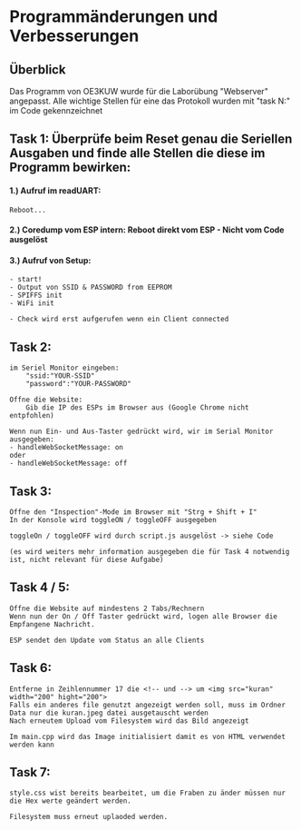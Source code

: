 # Programmänderungen und Verbesserungen
## Überblick
Das Programm von OE3KUW wurde für die Laborübung "Webserver" angepasst. Alle wichtige Stellen für eine das Protokoll wurden mit "task N:" im Code gekennzeichnet 

## Task 1: Überprüfe beim Reset genau die Seriellen Ausgaben und finde alle Stellen die diese im Programm bewirken:
#### 1.) Aufruf im readUART:
    Reboot...

#### 2.) Coredump vom ESP intern: Reboot direkt vom ESP - Nicht vom Code ausgelöst

#### 3.) Aufruf von Setup:
    - start!
    - Output von SSID & PASSWORD from EEPROM
    - SPIFFS init
    - WiFi init

    - Check wird erst aufgerufen wenn ein Client connected

## Task 2:
    im Seriel Monitor eingeben:
        "ssid:"YOUR-SSID"
        "password":"YOUR-PASSWORD"

    Offne die Website:
        Gib die IP des ESPs im Browser aus (Google Chrome nicht entpfohlen)

    Wenn nun Ein- und Aus-Taster gedrückt wird, wir im Serial Monitor ausgegeben:
    - handleWebSocketMessage: on
    oder 
    - handleWebSocketMessage: off

## Task 3:
    Öffne den "Inspection"-Mode im Browser mit "Strg + Shift + I"
    In der Konsole wird toggleON / toggleOFF ausgegeben

    toggleOn / toggleOFF wird durch script.js ausgelöst -> siehe Code

    (es wird weiters mehr information ausgegeben die für Task 4 notwendig ist, nicht relevant für diese Aufgabe)
## Task 4 / 5:
    Öffne die Website auf mindestens 2 Tabs/Rechnern
    Wenn nun der On / Off Taster gedrückt wird, logen alle Browser die Empfangene Nachricht.

    ESP sendet den Update vom Status an alle Clients


## Task 6:
    Entferne in Zeihlennummer 17 die <!-- und --> um <img src="kuran" width="200" hight="200">
    Falls ein anderes file genutzt angezeigt werden soll, muss im Ordner Data nur die kuran.jpeg datei ausgetauscht werden
    Nach erneutem Upload vom Filesystem wird das Bild angezeigt
    
    Im main.cpp wird das Image initialisiert damit es von HTML verwendet werden kann

## Task 7:
    style.css wist bereits bearbeitet, um die Fraben zu änder müssen nur die Hex werte geändert werden.

    Filesystem muss erneut uplaoded werden.


